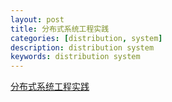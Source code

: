 ```yaml
---
layout: post
title: 分布式系统工程实践
categories: [distribution, system]
description: distribution system
keywords: distribution system
---
```


[分布式系统工程实践](/images/posts/distribution/分布式工程系统实践.pdf)
